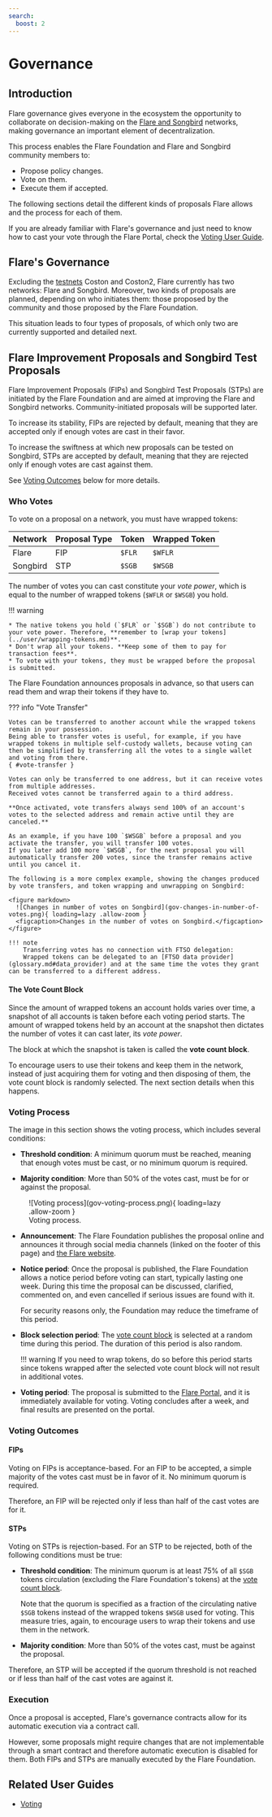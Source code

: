 ```yaml
---
search:
  boost: 2
---
```


# Governance

## Introduction

Flare governance gives everyone in the ecosystem the opportunity to collaborate on decision-making on the [Flare and Songbird](./flare.md#the-flare-networks) networks, making governance an important element of decentralization.

This process enables the Flare Foundation and Flare and Songbird community members to:

* Propose policy changes.
* Vote on them.
* Execute them if accepted.

The following sections detail the different kinds of proposals Flare allows and the process for each of them.

If you are already familiar with Flare's governance and just need to know how to cast your vote through the Flare Portal, check the [Voting User Guide](../user/governance/voting.md).

## Flare's Governance

Excluding the [testnets](glossary.md#test_network) Coston and Coston2, Flare currently has two networks: Flare and Songbird.
Moreover, two kinds of proposals are planned, depending on who initiates them: those proposed by the community and those proposed by the Flare Foundation.

This situation leads to four types of proposals, of which only two are currently supported and detailed next.

## Flare Improvement Proposals and Songbird Test Proposals

Flare Improvement Proposals (FIPs) and Songbird Test Proposals (STPs) are initiated by the Flare Foundation and are aimed at improving the Flare and Songbird networks.
Community-initiated proposals will be supported later.

To increase its stability, FIPs are rejected by default, meaning that they are accepted only if enough votes are cast in their favor.

To increase the swiftness at which new proposals can be tested on Songbird, STPs are accepted by default, meaning that they are rejected only if enough votes are cast against them.

See [Voting Outcomes](#voting-outcomes) below for more details.

### Who Votes

To vote on a proposal on a network, you must have wrapped tokens:

| Network  | Proposal Type | Token  | Wrapped Token |
| -------- | ------------- | ------ | ------------- |
| Flare    | FIP           | `$FLR` | `$WFLR`       |
| Songbird | STP           | `$SGB` | `$WSGB`       |

The number of votes you can cast constitute your _vote power_, which is equal to the number of wrapped tokens (`$WFLR` or `$WSGB`) you hold.

!!! warning

    * The native tokens you hold (`$FLR` or `$SGB`) do not contribute to your vote power. Therefore, **remember to [wrap your tokens](../user/wrapping-tokens.md)**.
    * Don't wrap all your tokens. **Keep some of them to pay for transaction fees**.
    * To vote with your tokens, they must be wrapped before the proposal is submitted.

The Flare Foundation announces proposals in advance, so that users can read them and wrap their tokens if they have to.

??? info "Vote Transfer"

    Votes can be transferred to another account while the wrapped tokens remain in your possession.
    Being able to transfer votes is useful, for example, if you have wrapped tokens in multiple self-custody wallets, because voting can then be simplified by transferring all the votes to a single wallet and voting from there.
    { #vote-transfer }

    Votes can only be transferred to one address, but it can receive votes from multiple addresses.
    Received votes cannot be transferred again to a third address.

    **Once activated, vote transfers always send 100% of an account's votes to the selected address and remain active until they are canceled.**

    As an example, if you have 100 `$WSGB` before a proposal and you activate the transfer, you will transfer 100 votes.
    If you later add 100 more `$WSGB`, for the next proposal you will automatically transfer 200 votes, since the transfer remains active until you cancel it.

    The following is a more complex example, showing the changes produced by vote transfers, and token wrapping and unwrapping on Songbird:

    <figure markdown>
      ![Changes in number of votes on Songbird](gov-changes-in-number-of-votes.png){ loading=lazy .allow-zoom }
      <figcaption>Changes in the number of votes on Songbird.</figcaption>
    </figure>

    !!! note
        Transferring votes has no connection with FTSO delegation:
        Wrapped tokens can be delegated to an [FTSO data provider](glossary.md#data_provider) and at the same time the votes they grant can be transferred to a different address.

#### The Vote Count Block

Since the amount of wrapped tokens an account holds varies over time, a snapshot of all accounts is taken before each voting period starts.
The amount of wrapped tokens held by an account at the snapshot then dictates the number of votes it can cast later, its _vote power_.

The block at which the snapshot is taken is called the **vote count block**.

To encourage users to use their tokens and keep them in the network, instead of just acquiring them for voting and then disposing of them, the vote count block is randomly selected.
The next section details when this happens.

### Voting Process

The image in this section shows the voting process, which includes several conditions:

* **Threshold condition**: A minimum quorum must be reached, meaning that enough votes must be cast, or no minimum quorum is required.

* **Majority condition**: More than 50% of the votes cast, must be for or against the proposal.

<figure markdown>
  ![Voting process](gov-voting-process.png){ loading=lazy .allow-zoom }
  <figcaption>Voting process.</figcaption>
</figure>

* **Announcement**: The Flare Foundation publishes the proposal online and announces it through social media channels (linked on the footer of this page) and [the Flare website](https://flare.network).

* **Notice period**: Once the proposal is published, the Flare Foundation allows a notice period before voting can start, typically lasting one week.
    During this time the proposal can be discussed, clarified, commented on, and even cancelled if serious issues are found with it.

    For security reasons only, the Foundation may reduce the timeframe of this period.

* **Block selection period**: The [vote count block](#the-vote-count-block) is selected at a random time during this period.
    The duration of this period is also random.

    !!! warning
        If you need to wrap tokens, do so before this period starts since tokens wrapped after the selected vote count block will not result in additional votes.

* **Voting period**: The proposal is submitted to the [Flare Portal](https://portal.flare.network), and it is immediately available for voting.
    Voting concludes after a week, and final results are presented on the portal.

### Voting Outcomes

#### FIPs

Voting on FIPs is acceptance-based.
For an FIP to be accepted, a simple majority of the votes cast must be in favor of it.
No minimum quorum is required.

Therefore, an FIP will be rejected only if less than half of the cast votes are for it.

#### STPs

Voting on STPs is rejection-based.
For an STP to be rejected, both of the following conditions must be true:

* **Threshold condition**: The minimum quorum is at least 75% of all `$SGB` tokens circulation (excluding the Flare Foundation's tokens) at the [vote count block](#the-vote-count-block).

    Note that the quorum is specified as a fraction of the circulating native `$SGB` tokens instead of the wrapped tokens `$WSGB` used for voting.
    This measure tries, again, to encourage users to wrap their tokens and use them in the network.

* **Majority condition**: More than 50% of the votes cast, must be against the proposal.

Therefore, an STP will be accepted if the quorum threshold is not reached or if less than half of the cast votes are against it.

### Execution

Once a proposal is accepted, Flare's governance contracts allow for its automatic execution via a contract call.

However, some proposals might require changes that are not implementable through a smart contract and therefore automatic execution is disabled for them.
Both FIPs and STPs are manually executed by the Flare Foundation.

## Related User Guides

* [Voting](../user/governance/voting.md)
